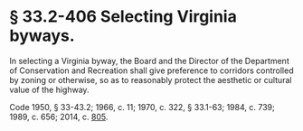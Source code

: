# § 33.2-406 Selecting Virginia byways.

<p>In selecting a Virginia byway, the Board and the Director of the Department of Conservation and Recreation shall give preference to corridors controlled by zoning or otherwise, so as to reasonably protect the aesthetic or cultural value of the highway.</p><p>Code 1950, § 33-43.2; 1966, c. 11; 1970, c. 322, § 33.1-63; 1984, c. 739; 1989, c. 656; 2014, c. <a href='http://lis.virginia.gov/cgi-bin/legp604.exe?141+ful+CHAP0805'>805</a>.</p>